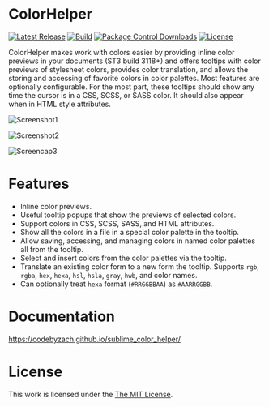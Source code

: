 # ColorHelper
[![Latest Release][release-image]][release-link]
[![Build][github-ci-image]][github-ci-link]
[![Package Control Downloads][pc-image]][pc-link]
[![License][license-image]][license-link]

ColorHelper makes work with colors easier by providing inline color previews in your documents (ST3 build 3118+) and offers tooltips with color previews of stylesheet colors, provides color translation, and allows the storing and accessing of favorite colors in color palettes.  Most features are optionally configurable. For the most part, these tooltips should show any time the cursor is in a CSS, SCSS, or SASS color.  It should also appear when in HTML style attributes.

![Screenshot1](docs/src/markdown/images/composite.png)

![Screenshot2](docs/src/markdown/images/color_picker.png)

![Screencap3](docs/src/markdown/images/inline_preview.gif)

# Features

- Inline color previews.
- Useful tooltip popups that show the previews of selected colors.
- Support colors in CSS, SCSS, SASS, and HTML attributes.
- Show all the colors in a file in a special color palette in the tooltip.
- Allow saving, accessing, and managing colors in named color palettes all from the tooltip.
- Select and insert colors from the color palettes via the tooltip.
- Translate an existing color form to a new form the tooltip.  Supports `rgb`, `rgba`, `hex`, `hexa`, `hsl`, `hsla`, `gray`, `hwb`, and color names.
- Can optionally treat `hexa` format (`#RRGGBBAA`) as `#AARRGGBB`.

# Documentation

https://codebyzach.github.io/sublime_color_helper/

# License

This work is licensed under the [The MIT License](LICENSE).

[release-image]: https://img.shields.io/github/tag/CodeByZach/sublime_color_helper.svg?label=version
[release-link]: https://github.com/CodeByZach/sublime_color_helper/releases
[github-ci-image]: https://github.com/CodeByZach/sublime_color_helper/workflows/build/badge.svg?branch=master&event=push
[github-ci-link]: https://github.com/CodeByZach/sublime_color_helper/actions?query=workflow%3Abuild+branch%3Amaster
[pc-image]: https://img.shields.io/packagecontrol/dt/ColorHelper.svg?labelColor=333333&logo=sublime%20text
[pc-link]: https://packagecontrol.io/packages/ColorHelper
[license-image]: https://img.shields.io/badge/license-MIT-blue.svg?labelColor=333333
[license-link]: LICENSE
